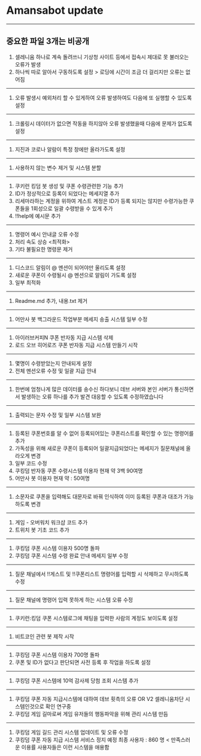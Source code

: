 # Amansabot update

-----

중요한 파일 3개는 비공개
-----

1. 셀레니움 하나로 계속 돌려쓰니 기상청 사이트 등에서 접속시 제대로 못 불러오는 오류가 발생
2. 하나씩 따로 알아서 구동하도록 설정 > 로딩에 시간이 조금 더 걸리지만 오류는 없어짐

-----

1. 오류 발생시 예외처리 할 수 있게하여 오류 발생하여도 다음에 또 실행할 수 있도록 설정

-----

1. 크롤링시 데이터가 없으면 작동을 하지않아 오류 발생했을때 다음에 문제가 없도록 설정

-----

1. 지진과 코로나 알람이 특정 창에만 올라가도록 설정

-----

1. 사용하지 않는 변수 제거 및 시스템 분할

-----

1. 쿠키런 킹덤 봇 생성 및 쿠폰 수령관련한 기능 추가
2. ID가 정상적으로 등록이 되었다는 메세지열 추가
3. 리세마라하는 계정을 위하여 게스트 계정은 ID가 등록 되지는 않지만 수령가능한 쿠폰들을 1회성으로 일괄 수령받을 수 있게 추가
4. !!help에 예시문 추가

-----

1. 명령어 예시 안내글 오류 수정
2. 처리 속도 상승 <최적화>
3. 기타 불필요한 명령문 제거

-----

1. 디스코드 알림이 @ 멘션이 되어야만 울리도록 설정
2. 새로운 쿠폰이 수령될시 @ 멘션으로 알림이 가도록 설정
3. 일부 최적화

-----

1. Readme.md 추가, 내용.txt 제거

-----

1. 어만사 봇 백그라운드 작업부분 메세지 송출 시스템 일부 수정

-----

1. 아이러브커피N 쿠폰 반자동 지급 시스템 삭제
2. 로드 오브 히어로즈 쿠폰 반자동 지급 시스템 만들기 시작

-----

1. 몇명이 수령받았는지 안내되게 설정
2. 전체 멘션오류 수정 및 일괄 지급 안내

-----

1. 한번에 엄청나게 많은 데이터를 송수신 하다보니 데브 서버와 본인 서버가 통신하면서 발생하는 오류 하나를 추가 발견 대응할 수 있도록 수정하였습니다

-----

1. 출력되는 문자 수정 및 일부 시스템 보완

-----

1. 등록된 쿠폰번호를 알 수 없어 등록되어있는 쿠폰리스트를 확인할 수 있는 명령어를 추가
2. 가독성을 위해 새로운 쿠폰이 등록되어 일괄지급되었다는 메세지가 질문채널에 올라오게 변경
3. 일부 코드 수정
4. 쿠킹덤 반자동 쿠폰 수령시스템 이용자 현재 약 3백 90여명
5. 어만사 봇 이용자 현재 약 : 50여명

-----

1. 소문자로 쿠폰을 입력해도 대문자로 바꿔 인식하여 이미 등록된 쿠폰과 대조가 가능하도록 변경

-----

1. 게임 - 오버워치 워크샵 코드 추가
2. 트위치 봇 기초 코드 추가

-----

1. 쿠킹덤 쿠폰 시스템 이용자 500명 돌파
2. 쿠킹덤 쿠폰 시스템 수령 완료 안내 메세지 일부 수정

-----

1. 질문 채널에서 !!게스트 및 !!쿠폰리스트 명령어를 입력할 시 삭제하고 무시하도록 수정

----

1. 질문 채널에 명령어 입력 못하게 하는 시스템 오류 수정

----

1. 쿠키런:킹덤 쿠폰 시스템로그에 채팅을 입력한 사람의 계정도 보이도록 설정

----

1. 비트코인 관련 봇 제작 시작

----

1. 쿠킹덤 쿠폰 시스템 이용자 700명 돌파
2. 쿠폰 및 ID가 없다고 판단되면 사전 등록 후 작업을 하도록 설정

----

1. 쿠킹덤 쿠폰 시스템에 10억 감사제 당첨 조회 시스템 추가

----

1. 쿠킹덤 쿠폰 자동 지급시스템에 대하여 데브 횟측의 오류 OR V2 셀레니움차단 시스템인것으로 확인 연구중
2. 쿠킹덤 게임 길마로써 게임 유저들의 행동파악을 위해 관리 시스템 만듬

----

1. 쿠킹덤 게임 길드 관리 시스템 업데이트 및 오류 수정
2. 쿠킹덤 쿠폰 자동 지급 시스템 서비스 정지 예정 최종 사용자 : 860 명 < 만족스러운 이용률 사용자들은 이런 시스템을 애용함